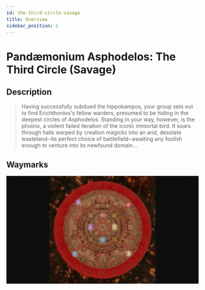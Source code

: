 ```yaml
---
id: the-third-circle-savage
title: Overview
sidebar_position: 1
---
```

# Pandæmonium Asphodelos: The Third Circle (Savage)

## Description
> Having successfully subdued the hippokampos, your group sets out to find Erichthonios's fellow warders, presumed to be hiding in the deepest circles of Asphodelos. Standing in your way, however, is the phoinix, a violent failed iteration of the iconic immortal bird. It soars through halls warped by creation magicks into an arid, desolate wasteland─its perfect choice of battlefield─awaiting any foolish enough to venture into its newfound domain... 

## Waymarks
![Waymarks](/img/pandaemonium-asphodelos/the-third-circle/waymarks.png)